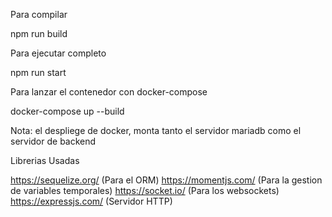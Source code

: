 Para compilar

npm run build

Para ejecutar completo

npm run start

Para lanzar el contenedor con docker-compose

docker-compose up --build

Nota: el despliege de docker, monta tanto el servidor mariadb como el servidor de backend

Librerias Usadas

https://sequelize.org/ (Para el ORM)
https://momentjs.com/ (Para la gestion de variables temporales)
https://socket.io/ (Para los websockets)
https://expressjs.com/ (Servidor HTTP)
